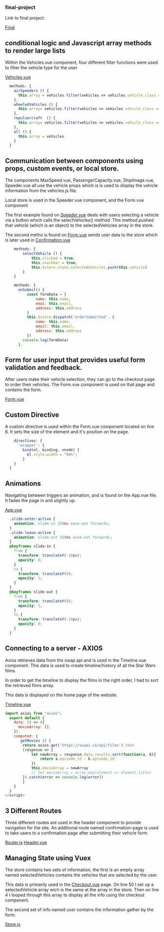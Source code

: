 ### final-project
Link to final project:

[Final](https://vehicles-final-project-3790.netlify.com/)


## conditional logic and Javascript array methods to render large lists
Within the Vehicles.vue component, four different filter functions were used to filter the vehicle type for the user

[Vehicles.vue](https://github.com/lbuibel/logan-uibel-vue-final/blob/master/src/components/Vehicles.vue)

```JavaScript
  methods: {
    airSpeeders () {
      this.array = vehicles.filter(vehicles => vehicles.vehicle_class == 'airspeeder')
    },
    wheeledVehicles () {
      this.array= vehicles.filter(vehicles => vehicles.vehicle_class == 'wheeled')
    },
    repulsorcraft  () {
      this.array= vehicles.filter(vehicles => vehicles.vehicle_class == 'repulsorcraft')
    },
    all () {
      this.array = vehicles
    }
  }
```

## Communication between components using props, custom events, or local store.
The components MaxSpeed.vue, PassengerCapacity.vue, ShipImage.vue, Speeder.vue all use the vehicle props which is is used to display the vehicle information from the vehicles.js file.

Local store is used in the Speeder.vue component, and the Form.vue component

The first example found on [Speeder.vue](https://github.com/lbuibel/logan-uibel-vue-final/blob/master/src/components/Speeder.vue) deals with users selecting a vehicle via a button which calls the selectVehicles() method.  This method pushed that vehicle (which is an object) to the selectedVehicles array in the store.

The second metho is found on [Form.vue](https://github.com/lbuibel/logan-uibel-vue-final/blob/master/src/components/Form.vue) sends user data to the store which is later used in [Confirmation.vue](https://github.com/lbuibel/logan-uibel-vue-final/blob/master/src/components/Confirmation.vue)
```JavaScript
    methods: {
        selectVehicle () {
            this.clicked = true;
            this.snackbar = true;
            this.$store.state.selectedVehicles.push(this.vehicle)
        }
    }

    methods: {
      onSubmit() {
          const formData = {
              name: this.name,
              emai: this.email,
              address: this.address
          }
          this.$store.dispatch('orderSubmitted', {
              name: this.name,
              email: this.email,
              address: this.address
          })
        console.log(formData)
      },
```

## Form for user input that provides useful form validation and feedback.
After users make their vehicle selection, they can go to the checkout page to order their vehicles.  The Form.vue component is used on that page and contains the form.

[Form.vue](https://github.com/lbuibel/logan-uibel-vue-final/blob/master/src/components/Form.vue)

## Custom Directive
A custom directive is used within the Form.vue component located on line 6.  It sets the size of the element and it's position on the page.

```JavaScript
    directives: {
      'wrapper': {
        bind(el, binding, vnode) {
          el.style.width = "84%";
        }
    }
  }
```

## Animations
Navigating between triggers an animation, and is found on the App.vue file.  It fades the page in and slightly up.

[App.vue](https://github.com/lbuibel/logan-uibel-vue-final/blob/master/src/App.vue)

```CSS
  .slide-enter-active {
    animation: slide-in 150ms ease-out forwards;
  }
  .slide-leave-active {
    animation: slide-out 150ms ease-out forwards;
  }
  @keyframes slide-in {
    from {
      transform: translateY(-10px);
      opacity: 0;
    }
    to {
      transform: translateY(0);
      opacity: 1;
    }
  }
  @keyframes slide-out {
    from {
      transform: translateY(0);
      opacity: 1;
    }
    to {
      transform: translateY(-10px);
      opacity: 0;
    }
  }
```
## Connecting to a server - AXIOS
Axios retrieves data from the swap api and is used in the Timeline.vue component.  This data is used to create timeline/history of all the Star Wars films.

In order to get the timeline to display the films in the right order, I had to sort the retrieved films array.

This data is displayed on the home page of the website.

[Timeline.vue](https://github.com/lbuibel/logan-uibel-vue-final/blob/master/src/components/Timeline.vue)

```JavaScript
import axios from "axios";
  export default {
    data: () => ({
      movieArray: [],
    }),
    computed: {
       getMovies () {
        return axios.get('https://swapi.co/api/films').then
        (response => {
            let newArray = response.data.results.sort(function(a, b){
                return a.episode_id - b.episode_id
            })
            this.movieArray = newArray
            // let movieArray = array.map(element => element.title)
        }).catch(error => console.log(error))
        } 
    }
  }
</script>
```

## 3 Different Routes
Three different routes are used in the header component to provide navigation for the site.  An additional route named confirmation-page is used to take users to a confirmation page after submitting their vehicle form.

[Router.js](https://github.com/lbuibel/logan-uibel-vue-final/blob/master/src/router.js)
[Header.vue](https://github.com/lbuibel/logan-uibel-vue-final/blob/master/src/components/Header.vue)

## Managing State using Vuex
The store contains two sets of information, the first is an empty array named selectedVehicles contains the vehicles that are selected by the user.

This data is primarily used in the [Checkout.vue](https://github.com/lbuibel/logan-uibel-vue-final/blob/master/src/views/Checkout.vue) page.  On line 50 I set up a selectedVehicle array wich is the same at the array in the store.  Then on line 4 I looped through this array to display all the info using the checkout component.

The second set of info named user contains the information gather by the form.

[Store.js](https://github.com/lbuibel/logan-uibel-vue-final/blob/master/src/store.js)



